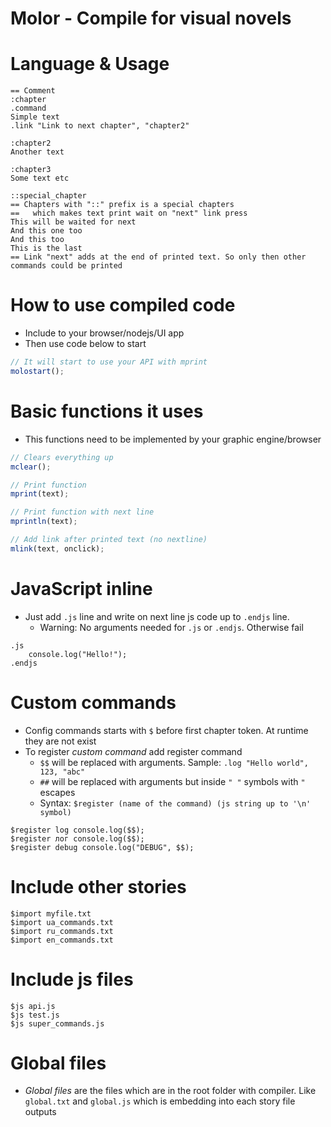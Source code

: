 # Molor - Compile for visual novels

# Language & Usage
```
== Comment
:chapter
.command
Simple text
.link "Link to next chapter", "chapter2"

:chapter2
Another text

:chapter3
Some text etc

::special_chapter
== Chapters with "::" prefix is a special chapters
==   which makes text print wait on "next" link press
This will be waited for next
And this one too
And this too
This is the last
== Link "next" adds at the end of printed text. So only then other commands could be printed
```

# How to use compiled code
* Include to your browser/nodejs/UI app
* Then use code below to start
```js
// It will start to use your API with mprint
molostart();
```

# Basic functions it uses
* This functions need to be implemented by your graphic engine/browser
```js
// Clears everything up
mclear();

// Print function
mprint(text);

// Print function with next line
mprintln(text);

// Add link after printed text (no nextline)
mlink(text, onclick);
```

# JavaScript inline
* Just add `.js` line and write on next line js code up to `.endjs` line.
    * Warning: No arguments needed for `.js` or `.endjs`. Otherwise fail
```
.js
    console.log("Hello!");
.endjs
```

# Custom commands
* Config commands starts with `$` before first chapter token. At runtime they are not exist
* To register _custom command_ add register command
    * `$$` will be replaced with arguments. Sample: `.log "Hello world", 123, "abc"`
    * `##` will be replaced with arguments but inside `" "` symbols with `"` escapes
    * Syntax: `$register (name of the command) (js string up to '\n' symbol)`
```
$register log console.log($$);
$register лог console.log($$);
$register debug console.log("DEBUG", $$);
```

# Include other stories
```
$import myfile.txt
$import ua_commands.txt
$import ru_commands.txt
$import en_commands.txt
```

# Include js files
```
$js api.js
$js test.js
$js super_commands.js
```

# Global files
* _Global files_ are the files which are in the root folder with compiler. Like `global.txt` and `global.js` which is embedding into each story file outputs